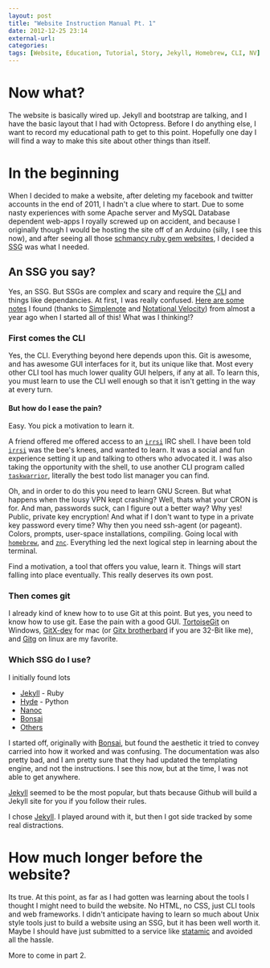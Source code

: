 ```yaml
---
layout: post
title: "Website Instruction Manual Pt. 1"
date: 2012-12-25 23:14
external-url: 
categories: 
tags: [Website, Education, Tutorial, Story, Jekyll, Homebrew, CLI, NV]
---
```


# Now what?
The website is basically wired up.  Jekyll and bootstrap are talking, and I have the basic layout that I had with Octopress.  Before I do anything else, I want to record my educational path to get to this point.  Hopefully one day I will find a way to make this site about other things than itself. 

# In the beginning

When I decided to make a website, after deleting my facebook and twitter accounts in the end of 2011, I hadn't a clue where to start.  Due to some nasty experiences with some Apache server and MySQL Database dependent web-apps I royally screwed up on accident, and because I originally though I would be hosting the site off of an Arduino (silly, I see this now), and after seeing all those [schmancy ruby gem websites](https://pinboard.in/u:bcomnes/t:ruby/), I decided a <abbr title="static site generator">SSG</abbr> was what I needed.  

## An SSG you say? 

Yes, an SSG.  But SSGs are complex and scary and require the <abbr title="Command Line Interface">CLI</abbr> and things like dependancies.  At first, I was really confused.  [Here are some notes](https://gist.github.com/4378960) I found (thanks to [Simplenote](https://simple-note.appspot.com/) and [Notational Velocity](http://notational.net/)) from almost a year ago when I started all of this!  What was I thinking!?


### First comes the CLI

Yes, the CLI.  Everything beyond here depends upon this.  Git is awesome, and has awesome GUI interfaces for it, but its unique like that.  Most every other CLI tool has much lower quality GUI helpers, if any at all.  To learn this, you must learn to use the CLI well enough so that it isn't getting in the way at every turn.

#### But how do I ease the pain?

Easy.  You pick a motivation to learn it.  

A friend offered me offered access to an [`irrsi`](http://www.irssi.org/) IRC shell.  I have been told [`irrsi`](http://www.irssi.org/) was the bee's knees, and wanted to learn.  It was a social and fun experience setting it up and talking to others who advocated it.  I was also taking the opportunity with the shell, to use another CLI program called [`taskwarrior`](http://taskwarrior.org/projects/show/taskwarrior), literally the best todo list manager you can find.  

Oh, and in order to do this you need to learn GNU Screen.  But what happens when the lousy VPN kept crashing?  Well, thats what your CRON is for.  And man, passwords suck, can I figure out a better way?  Why yes!  Public, private key encryption!  And what if I don't want to type in a private key password every time?  Why then you need ssh-agent (or pageant). Colors, prompts, user-space installations, compiling.  Going local with [`homebrew`](http://mxcl.github.com/homebrew/), and [`znc`](http://wiki.znc.in/ZNC).  Everything led the next logical step in learning about the terminal.  

Find a motivation, a tool that offers you value, learn it.  Things will start falling into place eventually.  This really deserves its own post.

### Then comes git

I already kind of knew how to to use Git at this point.  But yes, you need to know how to use git.  Ease the pain with a good GUI.  [TortoiseGit](http://code.google.com/p/tortoisegit/) on Windows, [GitX-dev](http://rowanj.github.com/gitx/) for mac (or [Gitx brotherbard](http://brotherbard.com/blog/2010/03/experimental-gitx-fork/) if you are 32-Bit like me), and [Gitg](https://github.com/jessevdk/gitg) on linux are my favorite.

### Which SSG do I use?

I initially found lots

*   [Jekyll](http://jekyllrb.com/) - Ruby
*   [Hyde](http://ringce.com/hyde) - Python
*   [Nanoc](http://nanoc.stoneship.org/)
*   [Bonsai](http://tinytree.info/)
*   [Others](https://pinboard.in/search/?query=SSG&mine=Search+Mine)

I started off, originally with [Bonsai](http://tinytree.info/), but found the aesthetic it tried to convey carried into how it worked and was confusing.  The documentation was also pretty bad, and I am pretty sure that they had updated the templating engine, and not the instructions.  I see this now, but at the time, I was not able to get anywhere.


[Jekyll](https://github.com/mojombo/jekyll) seemed to be the most popular, but thats because Github will build a Jekyll site for you if you follow their rules.  

I chose [Jekyll](https://github.com/mojombo/jekyll).  I played around with it, but then I got side tracked by some real distractions.

# How much longer before the website?

Its true.  At this point, as far as I had gotten was learning about the tools I thought I might need to build the website.  No HTML, no CSS, just CLI tools and web frameworks.  I didn't anticipate having to learn so much about Unix style tools just to build a website using an SSG, but it has been well worth it.  Maybe I should have just submitted to a service like [statamic](http://statamic.com/) and avoided all the hassle.  

More to come in part 2. 